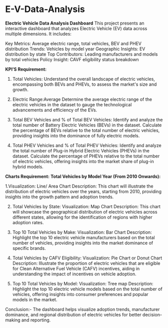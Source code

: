 # E-V-Data-Analysis
**Electric Vehicle Data Analysis Dashboard**
This project presents an interactive
dashboard that analyzes Electric Vehicle
(EV) data across multiple dimensions. It
includes:

Key Metrics: Average electric range, total
vehicles, BEV and PHEV distribution
Trends: Vehicles by model year
Geographic Insights: EV distribution by state
Top Contributors: Leading manufacturers and models by total vehicles
Policy Insight: CAVF eligibility status breakdown

**KPI’S Requirement:**
1. Total Vehicles:
Understand the overall landscape of electric vehicles, encompassing both BEVs and PHEVs, to assess the market's size and growth.

2. Electric Range:Average
Determine the average electric range of the electric vehicles in the dataset to gauge the technological advancements and efficiency of the EVs.

3. Total BEV Vehicles and % of Total BEV Vehicles:
Identify and analyze the total number of Battery Electric Vehicles (BEVs) in the dataset.
Calculate the percentage of BEVs relative to the total number of electric vehicles, providing insights into the dominance of fully electric models.

4. Total PHEV Vehicles and % of Total PHEV Vehicles:
Identify and analyze the total number of Plug-in Hybrid Electric Vehicles (PHEVs) in the dataset.
Calculate the percentage of PHEVs relative to the total number of electric vehicles, offering insights into the market share of plug-in hybrid models.

**Charts Requirement:**
**Total Vehicles by Model Year (From 2010 Onwards):**

1.Visualization: Line/ Area Chart
Description: This chart will illustrate the distribution of electric vehicles over the years, starting from 2010, providing insights into the growth pattern and adoption trends.

2. Total Vehicles by State:
Visualization: Map Chart 
Description: This chart will showcase the geographical distribution of electric vehicles across different states, allowing for the identification of regions with higher adoption rates.

3. Top 10 Total Vehicles by Make:
Visualization: Bar Chart 
Description: Highlight the top 10 electric vehicle manufacturers based on the total number of vehicles, providing insights into the market dominance of specific brands.

4. Total Vehicles by CAFV Eligibility:
Visualization: Pie Chart or Donut Chart
Description: Illustrate the proportion of electric vehicles that are eligible for Clean Alternative Fuel Vehicle (CAFV) incentives, aiding in understanding the impact of incentives on vehicle adoption.

5. Top 10 Total Vehicles by Model:
Visualization: Tree map
Description: Highlight the top 10 electric vehicle models based on the total number of vehicles, offering insights into consumer preferences and popular models in the market.

Conclusion:-
The dashboard helps visualize adoption trends, manufacturer dominance, and regional distribution of electric vehicles for better decision-making and reporting.
